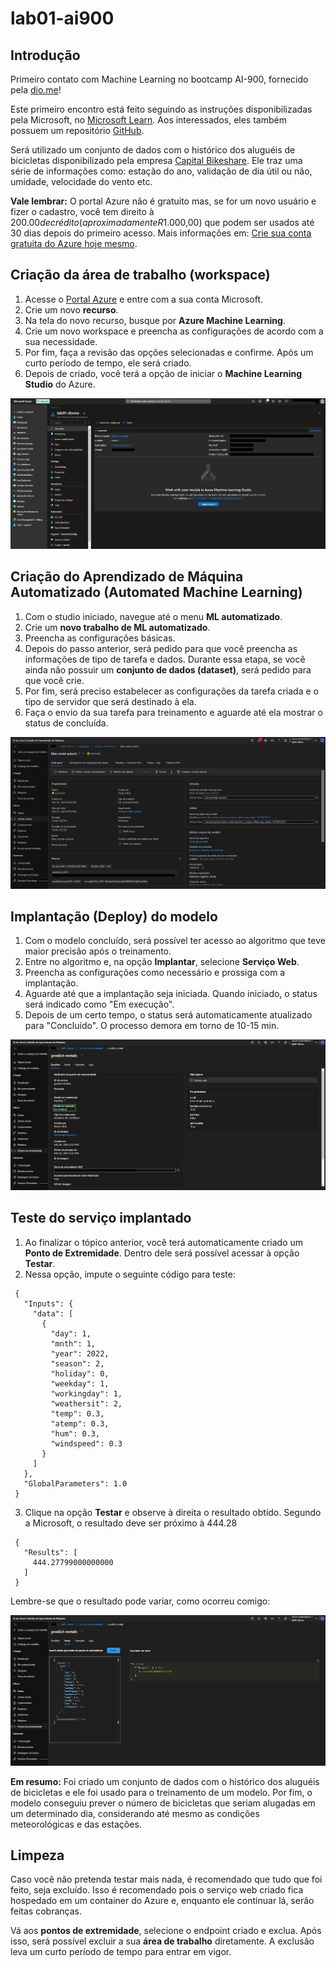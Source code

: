 # lab01-ai900
## Introdução

Primeiro contato com Machine Learning no bootcamp AI-900, fornecido pela [dio.me](https://web.dio.me/)!

Este primeiro encontro está feito seguindo as instruções disponibilizadas pela Microsoft, no [Microsoft Learn](https://microsoftlearning.github.io/mslearn-ai-fundamentals/Instructions/Labs/01-machine-learning.html). Aos interessados, eles também possuem um repositório [GitHub](https://github.com/MicrosoftLearning/mslearn-ai-fundamentals).

Será utilizado um conjunto de dados com o histórico dos aluguéis de bicicletas disponibilizado pela empresa [Capital Bikeshare](https://capitalbikeshare.com/). Ele traz uma série de informações como: estação do ano, validação de dia útil ou não, umidade, velocidade do vento etc. 

<b> Vale lembrar:</b> O portal Azure não é gratuito mas, se for um novo usuário e fizer o cadastro, você tem direito à $200.00 de crédito (aproximadamente R$1.000,00) que podem ser usados até 30 dias depois do primeiro acesso. Mais informações em: [Crie sua conta gratuita do Azure hoje mesmo](https://azure.microsoft.com/pt-br/free/?ranMID=43674&ranEAID=FE4O7wtxe6g&ranSiteID=FE4O7wtxe6g-bXR9k5H9WPMkm4QPyFlZFg&epi=FE4O7wtxe6g-bXR9k5H9WPMkm4QPyFlZFg&irgwc=1&OCID=AIDcmm549zy227_aff_7795_1243925&tduid=%28ir__rhkz9nfvokkfdybzxvzxnrh3im2x96ijdmfthl2z00%29%287795%29%281243925%29%28FE4O7wtxe6g-bXR9k5H9WPMkm4QPyFlZFg%29%28%29&irclickid=_rhkz9nfvokkfdybzxvzxnrh3im2x96ijdmfthl2z00).

## Criação da área de trabalho (workspace)
1. Acesse o [Portal Azure](https://portal.azure.com) e entre com a sua conta Microsoft.
2. Crie um novo <b>recurso</b>.
3. Na tela do novo recurso, busque por <b>Azure Machine Learning</b>.
4. Crie um novo workspace e preencha as configurações de acordo com a sua necessidade.
5. Por fim, faça a revisão das opções selecionadas e confirme. Após um curto período de tempo, ele será criado.
6. Depois de criado, você terá a opção de iniciar o <b>Machine Learning Studio</b> do Azure.

![Visão geral do Workspace](assets/images/workspace-visao-geral.png)

## Criação do Aprendizado de Máquina Automatizado (Automated Machine Learning)
1. Com o studio iniciado, navegue até o menu <b>ML automatizado</b>.
2. Crie um <b>novo trabalho de ML automatizado</b>.
3. Preencha as configurações básicas.
4. Depois do passo anterior, será pedido para que você preencha as informações de tipo de tarefa e dados. Durante essa etapa, se você ainda não possuir um <b>conjunto de dados (dataset)</b>, será pedido para que você crie.
5. Por fim, será preciso estabelecer as configurações da tarefa criada e o tipo de servidor que será destinado à ela.
6. Faça o envio da sua tarefa para treinamento e aguarde até ela mostrar o status de concluída.

![Visão geral do ML automatizado](assets/images/visao-geral.png)

## Implantação (Deploy) do modelo
1. Com o modelo concluído, será possível ter acesso ao algoritmo que teve maior precisão após o treinamento.
2. Entre no algoritmo e, na opção <b>Implantar</b>, selecione <b>Serviço Web</b>.
3. Preencha as configurações como necessário e prossiga com a implantação.
4. Aguarde até que a implantação seja iniciada. Quando iniciado, o status será indicado como "Em execução".
5. Depois de um certo tempo, o status será automaticamente atualizado para "Concluído". O processo demora em torno de 10-15 min.

![Visão geral do Endpoint](assets/images/endpoint-visao-geral.png)

## Teste do serviço implantado
1. Ao finalizar o tópico anterior, você terá automaticamente criado um <b>Ponto de Extremidade</b>. Dentro dele será possível acessar à opção <b>Testar</b>.
2. Nessa opção, impute o seguinte código para teste:
```
 {
   "Inputs": { 
     "data": [
       {
         "day": 1,
         "mnth": 1,   
         "year": 2022,
         "season": 2,
         "holiday": 0,
         "weekday": 1,
         "workingday": 1,
         "weathersit": 2, 
         "temp": 0.3, 
         "atemp": 0.3,
         "hum": 0.3,
         "windspeed": 0.3 
       }
     ]    
   },   
   "GlobalParameters": 1.0
 }
```
3. Clique na opção <b>Testar</b> e observe à direita o resultado obtido. Segundo a Microsoft, o resultado deve ser próximo à 444.28
```
 {
   "Results": [
     444.27799000000000
   ]
 }
```
<p>Lembre-se que o resultado pode variar, como ocorreu comigo: </p>

![Resultado do primeiro teste](assets/images/result1.png)

<p> <b>Em resumo:</b> Foi criado um conjunto de dados com o histórico dos aluguéis de bicicletas e ele foi usado para o treinamento de um modelo. Por fim, o modelo conseguiu prever o número de bicicletas que seriam alugadas em um determinado dia, considerando até mesmo as condições meteorológicas e das estações.</p>

## Limpeza

<p> Caso você não pretenda testar mais nada, é recomendado que tudo que foi feito, seja excluído. Isso é recomendado pois o serviço web criado fica hospedado em um container do Azure e, enquanto ele continuar lá, serão feitas cobranças.</p>
<p> Vá aos <b> pontos de extremidade</b>, selecione o endpoint criado e exclua. Após isso, será possível excluir a sua <b>área de trabalho</b> diretamente. A exclusão leva um curto período de tempo para entrar em vigor.</p>
